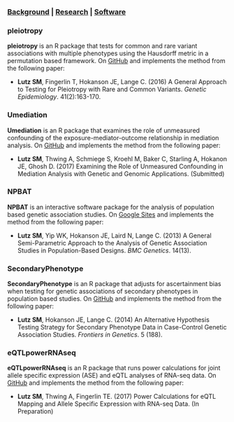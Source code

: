 ### [Background](https://SharonLutz.github.io)  | [Research](https://SharonLutz.github.io/research) | [Software](https://SharonLutz.github.io/software)



### pleiotropy 
**pleiotropy** is an R package that tests for common and rare variant associations with multiple phenotypes using the Hausdorff metric in a permutation based framework. On [GitHub](https://github.com/SharonLutz/software/tree/master/pleiotropy) 
and implements the method from the following paper:<br>
- **Lutz SM**, Fingerlin T, Hokanson JE, Lange C. (2016) A General Approach to Testing for Pleiotropy with Rare and Common Variants. *Genetic Epidemiology*. 41(2):163-170.

### Umediation
**Umediation** is an R package that examines the role of unmeasured confounding of the exposure-mediator-outcome relationship in mediation analysis. On [GitHub](https://github.com/SharonLutz/software/tree/master/Umediation)
 and implements the method from the following paper: <br>
- **Lutz SM**, Thwing A, Schmiege S, Kroehl M, Baker C, Starling A, Hokanon JE, Ghosh D. (2017) Examining the Role of Unmeasured Confounding in Mediation Analysis with Genetic and Genomic Applications. (Submitted)

### NPBAT
**NPBAT** is an interactive software package for the analysis of population based genetic association studies. On [Google Sites](https://sites.google.com/site/genenpbat/home/npbat) and implements the method from the following paper: <br>
- **Lutz SM**, Yip WK, Hokanson JE, Laird N, Lange C. (2013) A General Semi-Parametric Approach to the Analysis of Genetic Association Studies in Population-Based Designs. *BMC Genetics*. 14(13). 

### SecondaryPhenotype
**SecondaryPhenotype** is an R package that adjusts for ascertainment bias when testing for genetic associations of secondary phenotypes in population based studies.  On [GitHub](https://github.com/SharonLutz/software/tree/master/SecondaryPhenotype)
and implements the method from the following paper: <br>
- **Lutz SM**, Hokanson JE, Lange C. (2014) An Alternative Hypothesis Testing Strategy for Secondary Phenotype Data in Case-Control Genetic Association Studies. *Frontiers in Genetics*. 5 (188). 

### eQTLpowerRNAseq
**eQTLpowerRNAseq** is an R package that runs power calculations for joint allele specific expression (ASE) and eQTL analyses of RNA-seq data. On [GitHub](https://github.com/SharonLutz/software/tree/master/eQTLpowerRNAseq)
and implements the method from the following paper: <br>
- **Lutz SM**, Thwing A, Fingerlin TE. (2017) Power Calculations for eQTL Mapping and Allele Specific Expression with RNA-seq Data.  (In Preparation) 





